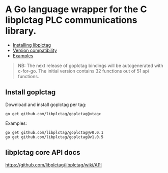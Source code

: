 # A Go language wrapper for the C libplctag PLC communications library.

- [Installing libplctag](docs/installing-libplctag.md)
- [Version compatibility](docs/version-compatibility.md)
- [Examples](examples/README.md)

> NB: The next release of goplctag bindings will be autogenerated with c-for-go. The initial version contains 32 functions out of 51 api functions.

## Install goplctag

Download and install goplctag per tag:

```
go get github.com/libplctag/goplctag@<tag>
```

Examples:

```
go get github.com/libplctag/goplctag@v0.0.1
go get github.com/libplctag/goplctag@v1.0.5
```

## libplctag core API docs

https://github.com/libplctag/libplctag/wiki/API
